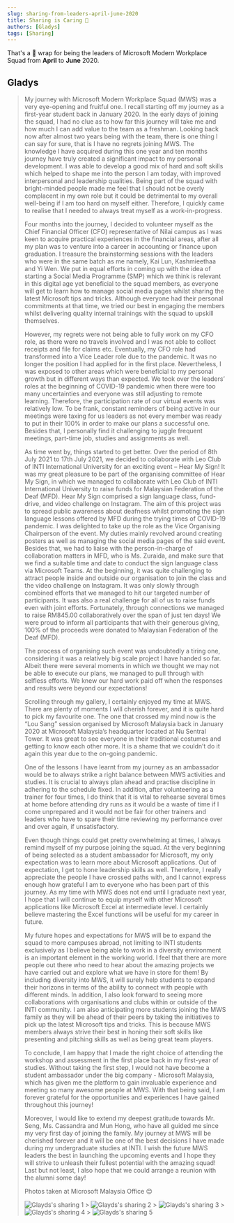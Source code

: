 ```yaml
---
slug: sharing-from-leaders-april-june-2020
title: Sharing is Caring 🧩
authors: [Gladys]
tags: [Sharing]
---
```


That's a 🎉 wrap for being the leaders of Microsoft Modern Workplace Squad from **April** to **June** 2020.

<!--truncate-->

## Gladys

> My journey with Microsoft Modern Workplace Squad (MWS) was a very eye-opening and fruitful one. I recall starting off my journey as a first-year student back in January 2020. In the early days of joining the squad, I had no clue as to how far this journey will take me and how much I can add value to the team as a freshman. Looking back now after almost two years being with the team, there is one thing I can say for sure, that is I have no regrets joining MWS. The knowledge I have acquired during this one year and ten months journey have truly created a significant impact to my personal development. I was able to develop a good mix of hard and soft skills which helped to shape me into the person I am today, with improved interpersonal and leadership qualities. Being part of the squad with bright-minded people made me feel that I should not be overly complacent in my own role but it could be detrimental to my overall well-being if I am too hard on myself either. Therefore, I quickly came to realise that I needed to always treat myself as a work-in-progress.
>
> Four months into the journey, I decided to volunteer myself as the Chief Financial Officer (CFO) representative of Nilai campus as I was keen to acquire practical experiences in the financial areas, after all my plan was to venture into a career in accounting or finance upon graduation. I treasure the brainstorming sessions with the leaders who were in the same batch as me namely, Kai Lun, Kashmieethaa and Yi Wen. We put in equal efforts in coming up with the idea of starting a Social Media Programme (SMP) which we think is relevant in this digital age yet beneficial to the squad members, as everyone will get to learn how to manage social media pages whilst sharing the latest Microsoft tips and tricks. Although everyone had their personal commitments at that time, we tried our best in engaging the members whilst delivering quality internal trainings with the squad to upskill themselves.
>
> However, my regrets were not being able to fully work on my CFO role, as there were no travels involved and I was not able to collect receipts and file for claims etc. Eventually, my CFO role had transformed into a Vice Leader role due to the pandemic. It was no longer the position I had applied for in the first place. Nevertheless, I was exposed to other areas which were beneficial to my personal growth but in different ways than expected. We took over the leaders’ roles at the beginning of COVID-19 pandemic when there were too many uncertainties and everyone was still adjusting to remote learning. Therefore, the participation rate of our virtual events was relatively low. To be frank, constant reminders of being active in our meetings were taxing for us leaders as not every member was ready to put in their 100% in order to make our plans a successful one. Besides that, I personally find it challenging to juggle frequent meetings, part-time job, studies and assignments as well.
>
> As time went by, things started to get better. Over the period of 8th July 2021 to 17th July 2021, we decided to collaborate with Leo Club of INTI International University for an exciting event – Hear My Sign! It was my great pleasure to be part of the organising committee of Hear My Sign, in which we managed to collaborate with Leo Club of INTI International University to raise funds for Malaysian Federation of the Deaf (MFD). Hear My Sign comprised a sign language class, fund-drive, and video challenge on Instagram. The aim of this project was to spread public awareness about deafness whilst promoting the sign language lessons offered by MFD during the trying times of COVID-19 pandemic. I was delighted to take up the role as the Vice Organising Chairperson of the event. My duties mainly revolved around creating posters as well as managing the social media pages of the said event. Besides that, we had to liaise with the person-in-charge of collaboration matters in MFD, who is Ms. Zuraida, and make sure that we find a suitable time and date to conduct the sign language class via Microsoft Teams. At the beginning, it was quite challenging to attract people inside and outside our organisation to join the class and the video challenge on Instagram. It was only slowly through combined efforts that we managed to hit our targeted number of participants. It was also a real challenge for all of us to raise funds even with joint efforts. Fortunately, through connections we managed to raise RM845.00 collaboratively over the span of just ten days! We were proud to inform all participants that with their generous giving, 100% of the proceeds were donated to Malaysian Federation of the Deaf (MFD).
>
> The process of organising such event was undoubtedly a tiring one, considering it was a relatively big scale project I have handed so far. Albeit there were several moments in which we thought we may not be able to execute our plans, we managed to pull through with selfless efforts. We knew our hard work paid off when the responses and results were beyond our expectations!
>
> Scrolling through my gallery, I certainly enjoyed my time at MWS. There are plenty of moments I will cherish forever, and it is quite hard to pick my favourite one. The one that crossed my mind now is the “Lou Sang” session organised by Microsoft Malaysia back in January 2020 at Microsoft Malaysia’s headquarter located at Nu Sentral Tower. It was great to see everyone in their traditional costumes and getting to know each other more. It is a shame that we couldn’t do it again this year due to the on-going pandemic.
>
> One of the lessons I have learnt from my journey as an ambassador would be to always strike a right balance between MWS activities and studies. It is crucial to always plan ahead and practise discipline in adhering to the schedule fixed. In addition, after volunteering as a trainer for four times, I do think that it is vital to rehearse several times at home before attending dry runs as it would be a waste of time if I come unprepared and it would not be fair for other trainers and leaders who have to spare their time reviewing my performance over and over again, if unsatisfactory.
>
> Even though things could get pretty overwhelming at times, I always remind myself of my purpose joining the squad. At the very beginning of being selected as a student ambassador for Microsoft, my only expectation was to learn more about Microsoft applications. Out of expectation, I get to hone leadership skills as well. Therefore, I really appreciate the people I have crossed paths with, and I cannot express enough how grateful I am to everyone who has been part of this journey. As my time with MWS does not end until I graduate next year, I hope that I will continue to equip myself with other Microsoft applications like Microsoft Excel at intermediate level. I certainly believe mastering the Excel functions will be useful for my career in future.
>
> My future hopes and expectations for MWS will be to expand the squad to more campuses abroad, not limiting to INTI students exclusively as I believe being able to work in a diversity environment is an important element in the working world. I feel that there are more people out there who need to hear about the amazing projects we have carried out and explore what we have in store for them! By including diversity into MWS, it will surely help students to expand their horizons in terms of the ability to connect with people with different minds. In addition, I also look forward to seeing more collaborations with organisations and clubs within or outside of the INTI community. I am also anticipating more students joining the MWS family as they will be ahead of their peers by taking the initiatives to pick up the latest Microsoft tips and tricks. This is because MWS members always strive their best in honing their soft skills like presenting and pitching skills as well as being great team players.
>
> To conclude, I am happy that I made the right choice of attending the workshop and assessment in the first place back in my first-year of studies. Without taking the first step, I would not have become a student ambassador under the big company - Microsoft Malaysia, which has given me the platform to gain invaluable experience and meeting so many awesome people at MWS. With that being said, I am forever grateful for the opportunities and experiences I have gained throughout this journey!
>
> Moreover, I would like to extend my deepest gratitude towards Mr. Seng, Ms. Cassandra and Mun Hong, who have all guided me since my very first day of joining the family. My journey at MWS will be cherished forever and it will be one of the best decisions I have made during my undergraduate studies at INTI. I wish the future MWS leaders the best in launching the upcoming events and I hope they will strive to unleash their fullest potential with the amazing squad! Last but not least, I also hope that we could arrange a reunion with the alumni some day!
>
> Photos taken at Microsoft Malaysia Office 😊
>
> ![Glayds's sharing 1](../static/leadership-blog/gladys/gladys-1.png) > ![Glayds's sharing 2](../static/leadership-blog/gladys/gladys-2.png) > ![Glayds's sharing 3](../static/leadership-blog/gladys/gladys-3.png) > ![Glayds's sharing 4](../static/leadership-blog/gladys/gladys-4.png) > ![Glayds's sharing 5](../static/leadership-blog/gladys/gladys-5.png)
